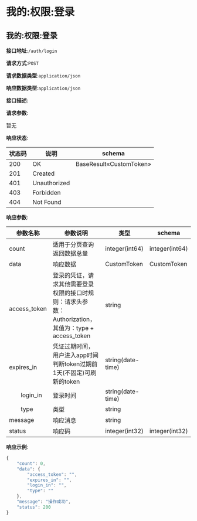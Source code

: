 # 我的:权限:登录

## 我的:权限:登录


**接口地址**:`/auth/login`


**请求方式**:`POST`


**请求数据类型**:`application/json`


**响应数据类型**:`application/json`


**接口描述**:


**请求参数**:


暂无


**响应状态**:


| 状态码 | 说明 | schema |
| -------- | -------- | ----- | 
|200|OK|BaseResult«CustomToken»|
|201|Created||
|401|Unauthorized||
|403|Forbidden||
|404|Not Found||


**响应参数**:


| 参数名称 | 参数说明 | 类型 | schema |
| -------- | -------- | ----- |----- | 
|count|适用于分页查询返回数据总量|integer(int64)|integer(int64)|
|data|响应数据|CustomToken|CustomToken|
|&emsp;&emsp;access_token|登录的凭证，请求其他需要登录权限的接口时规则：请求头参数：Authorization，其值为：type + access_token|string||
|&emsp;&emsp;expires_in|凭证过期时间，用户进入app时间判断token过期前1天(不固定)可刷新的token|string(date-time)||
|&emsp;&emsp;login_in|登录时间|string(date-time)||
|&emsp;&emsp;type|类型|string||
|message|响应消息|string||
|status|响应码|integer(int32)|integer(int32)|


**响应示例**:
```javascript
{
	"count": 0,
	"data": {
		"access_token": "",
		"expires_in": "",
		"login_in": "",
		"type": ""
	},
	"message": "操作成功",
	"status": 200
}
```
